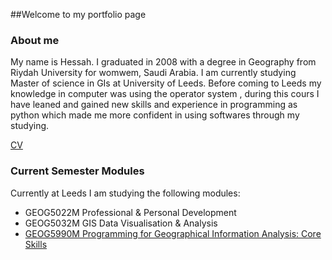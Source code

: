 ##Welcome to my portfolio page
### About me

My name is Hessah. I graduated in 2008 with a degree in Geography from Riydah University for womwem, Saudi Arabia. I am currently
studying Master of science in GIs at University of Leeds.
Before coming to Leeds my knowledge in computer was using the operator system , during this cours I have leaned and gained new
skills and experience in programming as python which made me more confident in using softwares through my studying.

[CV](Hessah11.github.io/cv)

### Current Semester Modules

Currently at Leeds I am studying the following modules:

* GEOG5022M	Professional & Personal Development
* GEOG5032M	GIS Data Visualisation & Analysis
* [GEOG5990M	Programming for Geographical Information Analysis: Core Skills](https://Hessah11.github.io/geog5990m)
